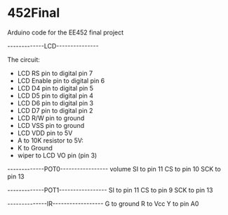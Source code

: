 # 452Final
Arduino code for the EE452 final project

  -------------LCD---------------
  
  The circuit:
 * LCD RS pin to digital pin 7
 * LCD Enable pin to digital pin 6
 * LCD D4 pin to digital pin 5
 * LCD D5 pin to digital pin 4
 * LCD D6 pin to digital pin 3
 * LCD D7 pin to digital pin 2
 * LCD R/W pin to ground
 * LCD VSS pin to ground
 * LCD VDD pin to 5V
 * A to 10K resistor to 5V:
 * K to Ground
 * wiper to LCD VO pin (pin 3)


-------------POT0-----------------
volume
SI to pin 11
CS to pin 10
SCK to pin 13


-------------POT1-----------------
SI to pin 11
CS to pin 9
SCK to pin 13

--------------IR------------------
G to ground
R to Vcc
Y to pin A0
